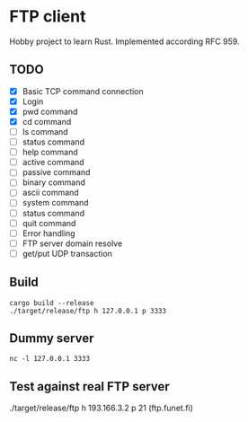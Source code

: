 # FTP client

Hobby project to learn Rust.
Implemented according RFC 959.

## TODO

- [x] Basic TCP command connection
- [x] Login
- [x] pwd command
- [x] cd command
- [ ] ls command
- [ ] status command
- [ ] help command
- [ ] active command
- [ ] passive command
- [ ] binary command
- [ ] ascii command
- [ ] system command
- [ ] status command
- [ ] quit command
- [ ] Error handling
- [ ] FTP server domain resolve
- [ ] get/put UDP transaction

## Build
```
cargo build --release
./target/release/ftp h 127.0.0.1 p 3333
```

## Dummy server
```
nc -l 127.0.0.1 3333
```

## Test against real FTP server

./target/release/ftp h 193.166.3.2 p 21 (ftp.funet.fi)
